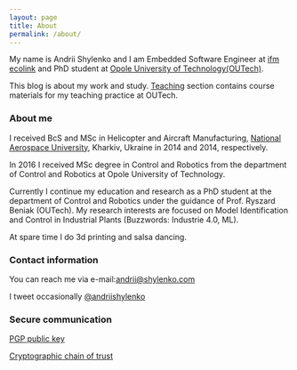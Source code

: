 ```yaml
---
layout: page
title: About
permalink: /about/
---
```

My name is Andrii Shylenko and I am Embedded Software Engineer at [ifm ecolink](https://www.ifm.com) and PhD student at [Opole University of Technology(OUTech)](http://www.po.opole.pl).

This blog is about my work and study. [Teaching](http://n1n3.net/teaching/) section contains course materials for my teaching practice at OUTech.

### About me

I received BcS and MSc in Helicopter and Aircraft Manufacturing, [National Aerospace University](https://www.khai.edu/), Kharkiv, Ukraine in 2014 and 2014, respectively. 

In 2016 I received MSc degree in Control and Robotics from the department of Control and Robotics at Opole University of Technology.  

Currently I continue my education and research as a PhD student at the department of Control and Robotics under the guidance of Prof. Ryszard Beniak (OUTech). My research interests are focused on Model Identification and Control in Industrial Plants (Buzzwords: Industrie 4.0, ML).

At spare time I do 3d printing and salsa dancing.

### Contact information
You can reach me via e-mail:[andrii@shylenko.com](mailto:andrii@shylenko.com)

I tweet occasionally [@andriishylenko](https://twitter.com/AndriiShylenko)

### Secure communication
[PGP public key](/publickey/)

[Cryptographic chain of trust](https://keybase.io/shylenko)
